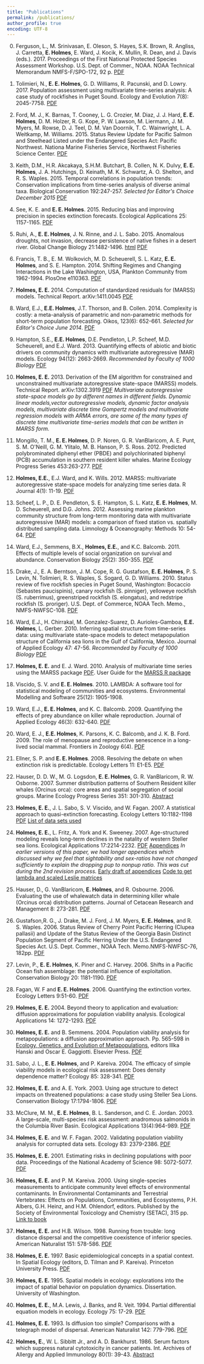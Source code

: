 ```yaml
---
title: "Publications"
permalink: /publications/
author_profile: true
encoding: UTF-8
---
```


0. Ferguson, L., M. Srinivasan, E. Oleson, S. Hayes, S.K. Brown, R. Angliss, J. Carretta, **E. Holmes**, E. Ward, J. Kocik, K. Mullin, R. Dean, and J. Davis (eds.). 2017. Proceedings of the First National Protected Species Assessment Workshop. U.S. Dept. of Commer., NOAA. NOAA Technical Memorandum NMFS-F/SPO-172, 92 p. [PDF](http://spo.nmfs.noaa.gov/sites/default/files/TMSPO172.pdf)

0. Tolimieri, N., **E. E. Holmes**, G. D. Williams, R. Pacunski, and D. Lowry.  2017. Population assessment using multivariate time-series analysis: A case study of rockfishes in Puget Sound. Ecology and Evolution 7(8): 2045-7758. [PDF]( http://onlinelibrary.wiley.com/doi/10.1002/ece3.2901/epdf)

0. Ford, M. J., K. Barnas, T. Cooney, L. G. Crozier, M. Diaz, J. J. Hard, **E. E. Holmes**, D. M. Holzer, R. G. Kope, P. W. Lawson, M. Liermann, J. M. Myers, M. Rowse, D. J. Teel, D. M. Van Doornik, T. C. Wainwright, L. A. Weitkamp, M. Williams. 2015. Status Review Update for Pacific Salmon and Steelhead Listed under the Endangered Species Act:  Pacific Northwest. Nationa Marine Fisheries Service, Northwest Fisheries Science Center. [PDF](https://www.nwfsc.noaa.gov/assets/11/8623_03072016_124156_Ford-NWSalmonBioStatusReviewUpdate-Dec%2021-2015%20v2.pdf)

0. Keith, D.M., H.R. Akcakaya, S.H.M. Butchart, B. Collen, N. K. Dulvy, **E. E. Holmes**, J. A. Hutchings, D. Keinath, M. K. Schwartz, A. O. Shelton, and R. S. Waples.  2015.  Temporal correlations in population trends:  Conservation implications from time-series analysis of diverse animal taxa.  Biological Conservation 192:247-257. *Selected for Editor's Choice December 2015* [PDF](Keithetal2015.pdf)

0. See, K. E. and **E. E. Holmes**. 2015. Reducing bias and improving precision in species extinction forecasts. Ecological Applications 25: 1157-1165.  [PDF](SeeHolmes2015.pdf)

0. Ruhi, A., **E. E. Holmes**, J. N. Rinne, and J. L. Sabo. 2015. Anomalous droughts, not invasion, decrease persistence of native fishes in a desert river. Global Change Biology 21:1482-1496. [html](http://onlinelibrary.wiley.com/doi/10.1111/gcb.12780/full) [PDF](Ruhietal2015.pdf)

0. Francis, T. B., E. M. Wolkovich, M. D. Scheuerell, S. L. Katz, **E. E. Holmes**, and S. E. Hampton. 2014. Shifting Regimes and Changing Interactions in the Lake Washington, USA, Plankton Community from 1962-1994. PlosOne e110363. [PDF](http://journals.plos.org/plosone/article?id=10.1371/journal.pone.0110363)

0. **Holmes, E. E.** 2014. Computation of standardized residuals for (MARSS) models. Technical Report. arXiv:1411.0045 [PDF](https://arxiv.org/abs/1411.0045)

0. Ward, E.J., **E.E. Holmes**, J.T. Thorson, and B. Collen. 2014. Complexity is costly: a meta-analysis of parametric and non-parametric methods for short-term population forecasting. Oikos, 123(6): 652-661. *Selected for Editor's Choice June 2014*. [PDF](http://onlinelibrary.wiley.com/doi/10.1111/j.1600-0706.2014.00916.x/epdf)

0. Hampton, S.E., **E.E. Holmes**, D.E. Pendleton, L.P. Scheef, M.D. Scheuerell, and E.J. Ward. 2013. Quantifying effects of abiotic and biotic drivers on community dynamics with multivariate autoregressive (MAR) models. Ecology 94(12): 2663-2669. *Recommended by Faculty of 1000 Biology* [PDF](https://cereo.wsu.edu/wp-content/uploads/sites/95/2014/11/Hampton_Ecology_MAR_w_supplement_2013.pdf)

0. **Holmes, E. E.** 2013. Derivation of the EM algorithm for constrained and unconstrained multivariate autoregressive state-space (MARSS) models. Technical Report. arXiv:1302.3919 [PDF](http://arxiv.org/abs/1302.3919) *Multivariate autoregressive state-space models go by different names in different fields. Dynamic linear models,vector autoregressive models, dynamic factor analysis models, multivariate discrete time Gompertz models and multivariate regression models with ARMA errors, are some of the many types of discrete time multivariate time-series models that can be written in MARSS form.*

0. Mongillo, T. M., **E. E. Holmes**, D. P. Noren, G. R. VanBlaricom, A. E. Punt, S. M. O'Neill, G. M. Ylitalo, M. B. Hanson, P. S. Ross. 2012. Predicted polybrominated diphenyl ether (PBDE) and polychlorinated biphenyl (PCB) accumulation in southern resident killer whales. Marine Ecology Progress Series 453:263-277. [PDF](http://www.int-res.com/abstracts/meps/v453/p263-277/)

0. **Holmes, E.E.**, E.J. Ward, and K. Wills. 2012. MARSS: multivariate autoregressive state-space models for analyzing time series data. R Journal 4(1): 11-19. [PDF](https://journal.r-project.org/archive/2012-1/RJournal_2012-1_Holmes~et~al.pdf)

0. Scheef, L. P., D. E. Pendleton, S. E. Hampton, S. L. Katz, **E. E. Holmes**, M. D. Scheuerell, and D.G. Johns. 2012. Assessing marine plankton community structure from long-term monitoring data with multivariate autoregressive (MAR) models: a comparison of fixed station vs. spatially distributed sampling data. Limnology & Oceanography: Methods 10: 54-64. [PDF](Scheefetal2012.pdf)

0. Ward, E.J., Semmens, B.X., **Holmes, E.E.**, and K.C. Balcomb. 2011. Effects of multiple levels of social organization on survival and abundance. Conservation Biology 25(2): 350-355.  [PDF](Wardetal2011.pdf)

0. Drake, J., E. A. Berntson, J. M. Cope, R. G. Gustafson, **E. E. Holmes**, P. S. Levin, N. Tolimieri, R. S. Waples, S. Sogard, G. D. Williams. 2010. Status review of five rockfish species in Puget Sound, Washington: Bocaccio (Sebastes paucispinis), canary rockfish (S. pinniger), yelloweye rockfish (S. ruberrimus), greenstriped rockfish (S. elongatus), and redstripe rockfish (S. proriger). U.S. Dept. of Commerce, NOAA Tech. Memo., NMFS-NWFSC-108. [PDF](http://www.nwfsc.noaa.gov/assets/25/7671_03072011_122127_RockfishSRTM108WebFinal.pdf)

0. Ward, E.J., H. Chirrakal, M. Gonzalez-Suarez, D. Aurioles-Gamboa, **E.E. Holmes**, L. Gerber. 2010. Inferring spatial structure from time-series data: using multivariate state-space models to detect metapopulation structure of California sea lions in the Gulf of California, Mexico.  Journal of Applied Ecology 47: 47-56. *Recommended by Faculty of 1000 Biology* [PDF](http://onlinelibrary.wiley.com/doi/10.1111/j.1365-2664.2009.01745.x/epdf)

0. **Holmes, E. E.** and E. J. Ward. 2010. Analysis of multivariate time series using the MARSS package [PDF](http://cran.r-project.org/web/packages/MARSS/vignettes/UserGuide.pdf). User Guide for the [MARSS R package](http://cran.r-project.org/web/packages/MARSS/index.html)

0. Viscido, S. V. and **E. E. Holmes**. 2010. LAMBDA: A software tool for statistical modeling of communities and ecosystems. Environmental Modelling and Software 25(12): 1905-1908.

0. Ward, E.J., **E. E. Holmes**, and K. C. Balcomb. 2009. Quantifying the effects of prey abundance on killer whale reproduction. Journal of Applied Ecology 46(3): 632-640. [PDF](Wardetal2009.pdf)

0. Ward, E. J., **E.E. Holmes**, K. Parsons, K. C. Balcomb, and J. K. B. Ford. 2009. The role of menopause and reproductive senescence in a long-lived social mammal. Frontiers in Zoology 6(4). [PDF](Wardetal2009b.pdf)

0. Ellner, S. P. and **E. E. Holmes**. 2008. Resolving the debate on when extinction risk is predictable. Ecology Letters 11: E1-E5. [PDF](EllnerHolmes2008.pdf)

0. Hauser, D. D. W., M. G. Logsdon, **E. E. Holmes**, G. R. VanBlaricom, R. W. Osborne. 2007. Summer distribution patterns of Southern Resident killer whales (Orcinus orca): core areas and spatial segregation of social groups. Marine Ecology Progress Series 351: 301-310. [Abstract](http://www.int-res.com/abstracts/meps/v351/p301-310/)

0. **Holmes, E. E.**, J. L. Sabo, S. V. Viscido, and W. Fagan.  2007. A statistical approach to quasi-extinction forecasting. Ecology Letters 10:1182-1198 [PDF](Holmesetal2007.pdf) [List of data sets used](Holmesetal2007_Appendix_S1.pdf)

0. **Holmes, E. E.**, L. Fritz, A. York and K. Sweeney.  2007. Age-structured modeling reveals long-term declines in the natality of western Steller sea lions.  Ecological Applications 17:2214-2232. [PDF](Holmesetal2007_SSL_smaller.pdf) [Appendices](http://esapubs.org/archive/appl/A017/091/default.htm)  *In earlier versions of this paper, we had longer appendices which discussed why we feel that sightability and sex-ratios have not changed sufficiently to explain the dropping pup to nonpup ratio.  This was cut during the 2nd revision process.* [Early draft of appendices](Holmes-Suppl-Info.pdf) [Code to get lambda and scaled Leslie matrices](get_max_eig_for_scaled_life_table.m)

0. Hauser, D., G. VanBlaricom, **E. Holmes**, and R. Osbourne. 2006. Evaluating the use of whalewatch data in determining killer whale (Orcinus orca) distribution patterns. Journal of Cetacean Research and Management 8: 273-281. [PDF](Hauseretal2007.pdf) 

0. Gustafson,R. G., J. Drake, M. J. Ford, J. M. Myers, **E. E. Holmes**, and R. S. Waples. 2006. Status Review of Cherry Point Pacific Herring (Clupea pallasii) and Update of the Status Review of the Georgia Basin Distinct Population Segment of Pacific Herring Under the U.S. Endangered Species Act. U.S. Dept. Commer., NOAA Tech. Memo.NMFS-NWFSC-76, 182pp. [PDF](http://www.nwfsc.noaa.gov/assets/25/6539_08072006_141228_HerringTM76Final.pdf)

0. Levin, P., **E. E. Holmes**, K. Piner and C. Harvey.  2006.  Shifts in a Pacific Ocean fish assemblage: the potential influence of exploitation.  Conservation Biology 20: 1181-1190.  [PDF](Levinetal2006.pdf)

0. Fagan, W. F and **E. E. Holmes**. 2006. Quantifying the extinction vortex.  Ecology Letters 9:51-60. [PDF](FaganHolmes2006.pdf)

0. **Holmes, E. E.**  2004.  Beyond theory to application and evaluation: diffusion approximations for population viability analysis.  Ecological Applications 14: 1272-1293.  [PDF](Holmes2004.pdf)

0. **Holmes, E. E.** and B. Semmens.  2004.  Population viability analysis for metapopulations: a diffusion approximation approach.  Pp. 565-598 in [Ecology, Genetics, and Evolution of Metapopulations](http://www.amazon.com/Ecology-Genetics-Evolution-Metapopulations-Hanski/dp/0123234484), editors Illka Hanski and Oscar E. Gaggiotti. Elsevier Press.  [PDF](HolmesCorrectedNov31-03.pdf)

0. Sabo, J. L., **E. E. Holmes**, and P. Kareiva.  2004.  The efficacy of simple viability models in ecological risk assessment: Does density dependence matter?  Ecology 85: 328-341. [PDF](Saboetal2004.pdf)

0. **Holmes, E. E.** and A. E. York.  2003.  Using age structure to detect impacts on threatened populations: a case study using Steller Sea Lions.  Conservation Biology 17:1794-1806.  [PDF](HolmesYork2003.pdf)

0. McClure, M. M., **E. E. Holmes**, B. L. Sanderson, and C. E. Jordan.  2003.  A large-scale, multi-species risk assessment:  anadromous salmonids in the Columbia River Basin.  Ecological Applications 13(4):964-989.  [PDF](McClureetal2003.pdf)

0. **Holmes, E. E.** and W. F. Fagan. 2002.  Validating population viability analysis for corrupted data sets.  Ecology 83: 2379-2386.  [PDF](HolmesFagan2002.pdf)

0. **Holmes, E. E.**  2001.  Estimating risks in declining populations with poor data.  Proceedings of the National Academy of Science 98: 5072-5077.  [PDF](Holmes2001PNAS.pdf)

0. **Holmes, E. E.** and P. M. Kareiva. 2000.  Using single-species measurements to anticipate community level effects of environmental contaminants.  In Environmental Contaminants and Terrestrial Vertebrates: Effects on Populations, Communities, and Ecosystems, P.H. Albers, G.H. Heinz, and H.M. Ohlendorf, editors.  Published by the Society of Environmental Toxicology and Chemistry (SETAC), 315 pp. [Link to book](http://www.amazon.com/Environmental-Contaminants-Terrestrial-Vertebrates-Publications/dp/1880611392/)

0. **Holmes, E. E.** and H.B. Wilson. 1998. Running from trouble: long distance dispersal and the competitive coexistence of inferior species. American Naturalist 151: 578-586.  [PDF](HolmesWilson1998.pdf)

0. **Holmes, E. E.**  1997.  Basic epidemiological concepts in a spatial context. In Spatial Ecology (editors, D. Tilman and P. Kareiva). Princeton University Press. [PDF](http://www.amazon.com/Spatial-Ecology-David-Tilman/dp/0691016526/)

0. **Holmes, E. E.**  1995.  Spatial models in ecology: explorations into the impact of spatial behavior on population dynamics. Dissertation. University of Washington.

0. **Holmes, E. E.**, M.A. Lewis, J. Banks, and R. Veit. 1994. Partial differential equation models in ecology. Ecology 75: 17-29.  [PDF](Holmesetal1994.pdf)

0. **Holmes, E. E.** 1993.  Is diffusion too simple? Comparisons with a telegraph model of dispersal. American Naturalist 142: 779-796.  [PDF](Holmes1993.pdf)

0. **Holmes, E.**, W. L. Sibbitt Jr., and A. D. Bankhurst. 1986. Serum factors which suppress natural cytotoxicity in cancer patients. Int. Archives of Allergy and Applied Immunology 80(1): 39-43. [Abstract](https://www.ncbi.nlm.nih.gov/pubmed/3957445)